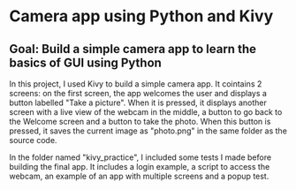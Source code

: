 <h1>Camera app using Python and Kivy</h1>

<h2>Goal: Build a simple camera app to learn the basics of GUI using Python</h2>

<p>

In this project, I used Kivy to build a simple camera app. It cointains 2 screens: on the first screen, the app welcomes the user and displays a button labelled "Take a picture". When it is pressed, it displays another screen with a live view of the webcam in the middle, a button to go back to the Welcome screen and a button to take the photo. When this button is pressed, it saves the current image as "photo.png" in the same folder as the source code.
</p>
<p>
In the folder named "kivy_practice", I included some tests I made before building the final app. It includes a login example, a script to access the webcam, an example of an app with multiple screens and a popup test. 
</p>